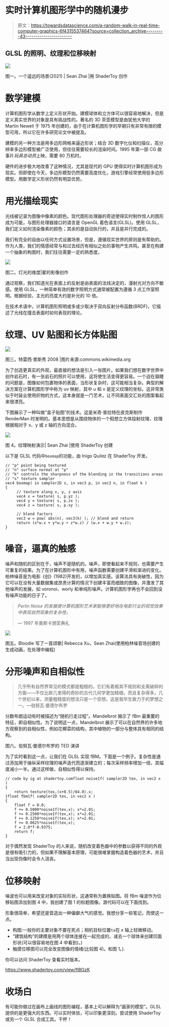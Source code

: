 # 实时计算机图形学中的随机漫步

> 原文：<https://towardsdatascience.com/a-random-walk-in-real-time-computer-graphics-6f4315537464?source=collection_archive---------43----------------------->

## GLSL 的照明、纹理和位移映射

![](img/7b260cd7427e0b167bacc20ba8fc733e.png)

图一。一个遥远的场景(2021) | Sean Zhai |用 ShaderToy 创作

# 数学建模

计算机图形学从数学上定义形状开始。建模球体和立方体可以很容易地解决，但是定义真实世界的对象是具有挑战性的。著名的 3D 茶壶模型是由犹他大学的 Martin Newell 于 1975 年创建的，由于在计算机图形学的早期只有非常有限的模型可用，所以它在许多研究论文中被提及。

建模的另一种方法是用多边形网格来逼近形状；结合 3D 数字化仪和扫描仪，高分辨率多边形模型被广泛使用，但往往需要较长的渲染时间。1995 年第一部 CG 故事片*玩具总动员*上映，需要 80 万机时。

硬件的进步极大地改善了这种情况，尤其是现代的 GPU 使得实时计算机图形成为现实。但即使在今天，多边形模型仍然需要高度优化，游戏引擎经常使用低多边形模型。用数学定义形状仍然有明显优势。

# 用光描绘现实

光线被记录为图像中像素的颜色。现代图形处理器的奇迹使得实时制作惊人的图形成为可能，与图形处理器接口的语言是 OpenGL 着色语言(GLSL)。使用 GLSL，我们定义如何渲染像素的颜色；其余的是自动执行的，并且是并行完成的。

我们有完全的自由以任何方式设置场景，但是，遵循现实世界的原则是有帮助的。作为人类，我们的情感经常与和过去经历有相似之处的事物产生共鸣。甚至在构建一个抽象的构图时，我们往往需要一定的熟悉度。

![](img/f7cc9f962e138a5e079785a064fbe627.png)

图二。灯光的维度|翟的影像创作

通过观察，我们知道光在表面上的反射是由表面的法线决定的，漫射光对方向不敏感。使用 GLSL，一种简单有效的数字照明方式通常被配置为遵循 3 点工作室照明。根据经验，主光的亮度大约是补光的 10 倍。

在技术术语中，计算机图形照明或多或少取决于双向反射分布函数(BRDF)，它描述了光线在撞击表面时如何表现的理论。

# 纹理、UV 贴图和长方体贴图

![](img/3d43a3d3534cb3e7fcbf8c336774d516.png)

图三。特雷西·里斯秀 2008 |图片来源:commons.wikimedia.org

为了创造更真实的外观，最直接的想法是引入一张图片。如果我们想在数字世界中创作岩石时，有一张岩石的照片可以使用，这将使生活变得更容易。一个迫在眉睫的问题是，图像如何包裹物体的表面，当形状复杂时，这可能相当复杂。典型的解决方案在计算机图形学中称为 uv 映射，其中 u 和 v 是定义纹理的坐标。这非常类似于时装业使用织物的方式，这本身就是一门艺术，让不同表面交汇处的图案看起来很漂亮。

下图展示了一种叫做“盒子贴图”的技术。这是米奇·普拉特在皮克斯制作 RenderMan 时发明的。基本思想是从围绕物体的一个假想立方体投射纹理，纹理根据相对于 x、y 或 z 轴的方向混合。

![](img/231ffa50139898c5dfcd0c46ff6bde21.png)

图 4。纹理映射演示| Sean Zhai |使用 ShaderToy 创建

以下是 GLSL 代码中`boxmap`的功能，由 Inigo Quilez 在 ShaderToy 开发。

```
// "p" point being textured 
// "n" surface normal at "p" 
// "k" controls the sharpness of the blending in the transitions areas 
// "s" texture sampler 
vec4 boxmap( in sampler2D s, in vec3 p, in vec3 n, in float k ) 
{     
     // texture along x, y, z axis
     vec4 x = texture( s, p.yz );
     vec4 y = texture( s, p.zx );
     vec4 z = texture( s, p.xy );

     // blend factors
     vec3 w = pow( abs(n), vec3(k) ); // blend and return     
     return (x*w.x + y*w.y + z*w.z) / (w.x + w.y + w.z); 
}
```

# 噪音，逼真的触感

噪声和随机的区别在于，噪声不是随机的。噪声，即使看起来不规则，也需要产生可重复的结果。为了在计算机图形中有用，噪声函数需要创建平滑和渐进的变化。柏林噪音是为电影《创》(1982)开发的，以增加真实感。该算法具有突破性，因为它可以在没有大量数据集或昂贵计算的情况下创建丰富而细致的图像，并激发了其他噪声的发展，如 voronoi、worly 和单纯形噪声。计算机图形学再也不会回到没有噪声功能的日子了。

> *Perlin Noise 的发展使计算机图形艺术家能够更好地在电影行业的视觉效果中表现自然现象的复杂性。*
> 
> — 1997 年奥斯卡颁奖典礼

![](img/9125c7fb51a8312dd163d63647b4d2e5.png)

图五。Bloodie 写了一首颂歌| Rebecca Xu，Sean Zhai(使用柏林噪音场创建的生成动画，在处理中编程)

# 分形噪声和自相似性

> 几乎所有自然界常见的模式都是粗糙的。它们有着极其不规则和支离破碎的方面——不仅比欧几里得的奇妙的古代几何学更加精细，而且复杂得多。几个世纪以来，测量粗糙度的想法只是一个空想。这是我毕生致力于的梦想之一。—伯努瓦·曼德尔布罗

分数布朗运动有时被描述为“随机行走过程”。Mandelbrot 揭示了 fBm 最重要的特征，即自相似性。为了说明这一点，Mandelbrot 展示了可以在自然界的许多地方观察到的自相似性，例如花椰菜的结构，其中植物的一部分与整体具有相同的结构。

图六。伯努瓦·曼德尔布罗的 TED 演讲

为了实时看到这一点，让我们在 GLSL 实现 fBM。下面是一个例子。复杂性是通过添加用于操纵采样纹理的噪声迭代而逐渐建立的；每次采样频率增加一倍，其幅度减小一半。通过这样做，自相似性得以保持。

```
// code by ig at shadertoy.comfloat noise1f( sampler2D tex, in vec2 x )
{
    return texture(tex,(x+0.5)/64.0).x;
}float fbm1f( sampler2D tex, in vec2 x )
{
    float f = 0.0;
    f += 0.5000*noise1f(tex,x); x*=2.01;
    f += 0.2500*noise1f(tex,x); x*=2.01;
    f += 0.1250*noise1f(tex,x); x*=2.01;
    f += 0.0625*noise1f(tex,x);
    f = 2.0*f-0.9375;
    return f;
}
```

对于偶然发现 ShaderToy 的人来说，随机改变着色器中的参数以获得不同的外观是很有吸引力的，但如果不理解基本原理，可能很难掌握构造着色器的艺术，并且当出现伪像时会令人沮丧。

# 位移映射

噪波也可以用来改变对象的实际形状，这通常称为置换贴图。将 fBm 噪波作为位移贴图添加到图 4 中，我创建了图 1 的标题图像。源代码可以在下面找到。

形象很简单，希望还是营造出一种偏僻大气的感觉。我想分享一些笔记，而使这一点。

*   构图:一般你的主要对象不要在死点；相机目标位置`ta`在 x 轴上轻微移动。
*   “建筑结构”的建模是用两个球体连接在一起完成的，减去一个球体来创建凹面形状(可以很容易地在图 4 中看到)。)
*   触摸位移图可以完全改变图像的情绪(比较图 4)。和图 1。).

你可以访问 ShaderToy 查看实时版本。

<https://www.shadertoy.com/view/flBGzK>  

# 收场白

有可能你做过在画布上画线的图形编程，基本上可以解释为“画家的模型”。GLSL 提供的是更强大的东西。可以实时体验，可以印象更深刻。尝试使用 ShaderToy 或另一个 GLSL 合成工具。干杯！